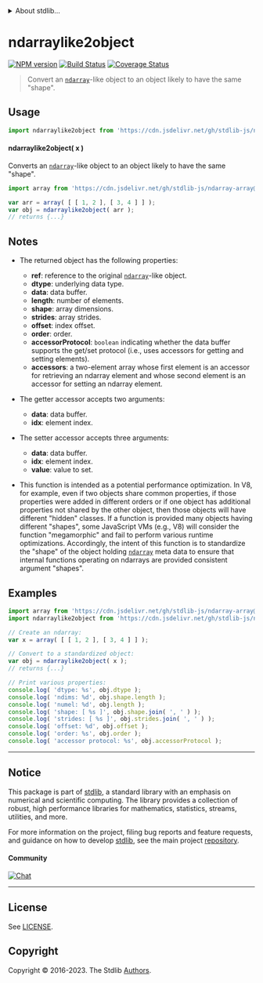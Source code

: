 <!--

@license Apache-2.0

Copyright (c) 2022 The Stdlib Authors.

Licensed under the Apache License, Version 2.0 (the "License");
you may not use this file except in compliance with the License.
You may obtain a copy of the License at

   http://www.apache.org/licenses/LICENSE-2.0

Unless required by applicable law or agreed to in writing, software
distributed under the License is distributed on an "AS IS" BASIS,
WITHOUT WARRANTIES OR CONDITIONS OF ANY KIND, either express or implied.
See the License for the specific language governing permissions and
limitations under the License.

-->


<details>
  <summary>
    About stdlib...
  </summary>
  <p>We believe in a future in which the web is a preferred environment for numerical computation. To help realize this future, we've built stdlib. stdlib is a standard library, with an emphasis on numerical and scientific computation, written in JavaScript (and C) for execution in browsers and in Node.js.</p>
  <p>The library is fully decomposable, being architected in such a way that you can swap out and mix and match APIs and functionality to cater to your exact preferences and use cases.</p>
  <p>When you use stdlib, you can be absolutely certain that you are using the most thorough, rigorous, well-written, studied, documented, tested, measured, and high-quality code out there.</p>
  <p>To join us in bringing numerical computing to the web, get started by checking us out on <a href="https://github.com/stdlib-js/stdlib">GitHub</a>, and please consider <a href="https://opencollective.com/stdlib">financially supporting stdlib</a>. We greatly appreciate your continued support!</p>
</details>

# ndarraylike2object

[![NPM version][npm-image]][npm-url] [![Build Status][test-image]][test-url] [![Coverage Status][coverage-image]][coverage-url] <!-- [![dependencies][dependencies-image]][dependencies-url] -->

> Convert an [`ndarray`][@stdlib/ndarray/ctor]-like object to an object likely to have the same "shape".

<!-- Section to include introductory text. Make sure to keep an empty line after the intro `section` element and another before the `/section` close. -->

<section class="intro">

</section>

<!-- /.intro -->

<!-- Package usage documentation. -->



<section class="usage">

## Usage

```javascript
import ndarraylike2object from 'https://cdn.jsdelivr.net/gh/stdlib-js/ndarray-base-ndarraylike2object@v0.1.0-deno/mod.js';
```

#### ndarraylike2object( x )

Converts an [`ndarray`][@stdlib/ndarray/ctor]-like object to an object likely to have the same "shape".

```javascript
import array from 'https://cdn.jsdelivr.net/gh/stdlib-js/ndarray-array@deno/mod.js';

var arr = array( [ [ 1, 2 ], [ 3, 4 ] ] );
var obj = ndarraylike2object( arr );
// returns {...}
```

</section>

<!-- /.usage -->

<!-- Package usage notes. Make sure to keep an empty line after the `section` element and another before the `/section` close. -->

<section class="notes">

## Notes

-   The returned object has the following properties:

    -   **ref**: reference to the original [`ndarray`][@stdlib/ndarray/ctor]-like object.
    -   **dtype**: underlying data type.
    -   **data**: data buffer.
    -   **length**: number of elements.
    -   **shape**: array dimensions.
    -   **strides**: array strides.
    -   **offset**: index offset.
    -   **order**: order.
    -   **accessorProtocol**: `boolean` indicating whether the data buffer supports the get/set protocol (i.e., uses accessors for getting and setting elements).
    -   **accessors**: a two-element array whose first element is an accessor for retrieving an ndarray element and whose second element is an accessor for setting an ndarray element.

-   The getter accessor accepts two arguments:

    -   **data**: data buffer.
    -   **idx**: element index.

-   The setter accessor accepts three arguments:

    -   **data**: data buffer.
    -   **idx**: element index.
    -   **value**: value to set.

-   This function is intended as a potential performance optimization. In V8, for example, even if two objects share common properties, if those properties were added in different orders or if one object has additional properties not shared by the other object, then those objects will have different "hidden" classes. If a function is provided many objects having different "shapes", some JavaScript VMs (e.g., V8) will consider the function "megamorphic" and fail to perform various runtime optimizations. Accordingly, the intent of this function is to standardize the "shape" of the object holding [`ndarray`][@stdlib/ndarray/ctor] meta data to ensure that internal functions operating on ndarrays are provided consistent argument "shapes".

</section>

<!-- /.notes -->

<!-- Package usage examples. -->

<section class="examples">

## Examples

<!-- eslint no-undef: "error" -->

```javascript
import array from 'https://cdn.jsdelivr.net/gh/stdlib-js/ndarray-array@deno/mod.js';
import ndarraylike2object from 'https://cdn.jsdelivr.net/gh/stdlib-js/ndarray-base-ndarraylike2object@v0.1.0-deno/mod.js';

// Create an ndarray:
var x = array( [ [ 1, 2 ], [ 3, 4 ] ] );

// Convert to a standardized object:
var obj = ndarraylike2object( x );
// returns {...}

// Print various properties:
console.log( 'dtype: %s', obj.dtype );
console.log( 'ndims: %d', obj.shape.length );
console.log( 'numel: %d', obj.length );
console.log( 'shape: [ %s ]', obj.shape.join( ', ' ) );
console.log( 'strides: [ %s ]', obj.strides.join( ', ' ) );
console.log( 'offset: %d', obj.offset );
console.log( 'order: %s', obj.order );
console.log( 'accessor protocol: %s', obj.accessorProtocol );
```

</section>

<!-- /.examples -->

<!-- Section to include cited references. If references are included, add a horizontal rule *before* the section. Make sure to keep an empty line after the `section` element and another before the `/section` close. -->

<section class="references">

</section>

<!-- /.references -->

<!-- Section for related `stdlib` packages. Do not manually edit this section, as it is automatically populated. -->

<section class="related">

</section>

<!-- /.related -->

<!-- Section for all links. Make sure to keep an empty line after the `section` element and another before the `/section` close. -->


<section class="main-repo" >

* * *

## Notice

This package is part of [stdlib][stdlib], a standard library with an emphasis on numerical and scientific computing. The library provides a collection of robust, high performance libraries for mathematics, statistics, streams, utilities, and more.

For more information on the project, filing bug reports and feature requests, and guidance on how to develop [stdlib][stdlib], see the main project [repository][stdlib].

#### Community

[![Chat][chat-image]][chat-url]

---

## License

See [LICENSE][stdlib-license].


## Copyright

Copyright &copy; 2016-2023. The Stdlib [Authors][stdlib-authors].

</section>

<!-- /.stdlib -->

<!-- Section for all links. Make sure to keep an empty line after the `section` element and another before the `/section` close. -->

<section class="links">

[npm-image]: http://img.shields.io/npm/v/@stdlib/ndarray-base-ndarraylike2object.svg
[npm-url]: https://npmjs.org/package/@stdlib/ndarray-base-ndarraylike2object

[test-image]: https://github.com/stdlib-js/ndarray-base-ndarraylike2object/actions/workflows/test.yml/badge.svg?branch=v0.1.0
[test-url]: https://github.com/stdlib-js/ndarray-base-ndarraylike2object/actions/workflows/test.yml?query=branch:v0.1.0

[coverage-image]: https://img.shields.io/codecov/c/github/stdlib-js/ndarray-base-ndarraylike2object/main.svg
[coverage-url]: https://codecov.io/github/stdlib-js/ndarray-base-ndarraylike2object?branch=main

<!--

[dependencies-image]: https://img.shields.io/david/stdlib-js/ndarray-base-ndarraylike2object.svg
[dependencies-url]: https://david-dm.org/stdlib-js/ndarray-base-ndarraylike2object/main

-->

[chat-image]: https://img.shields.io/gitter/room/stdlib-js/stdlib.svg
[chat-url]: https://app.gitter.im/#/room/#stdlib-js_stdlib:gitter.im

[stdlib]: https://github.com/stdlib-js/stdlib

[stdlib-authors]: https://github.com/stdlib-js/stdlib/graphs/contributors

[umd]: https://github.com/umdjs/umd
[es-module]: https://developer.mozilla.org/en-US/docs/Web/JavaScript/Guide/Modules

[deno-url]: https://github.com/stdlib-js/ndarray-base-ndarraylike2object/tree/deno
[umd-url]: https://github.com/stdlib-js/ndarray-base-ndarraylike2object/tree/umd
[esm-url]: https://github.com/stdlib-js/ndarray-base-ndarraylike2object/tree/esm
[branches-url]: https://github.com/stdlib-js/ndarray-base-ndarraylike2object/blob/main/branches.md

[stdlib-license]: https://raw.githubusercontent.com/stdlib-js/ndarray-base-ndarraylike2object/main/LICENSE

[@stdlib/ndarray/ctor]: https://github.com/stdlib-js/ndarray-ctor/tree/deno

</section>

<!-- /.links -->
